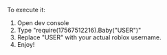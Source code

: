 To execute it:
1. Open dev console
2. Type "require(17567512216).Baby("USER")"
3. Replace "USER" with your actual roblox username.
4. Enjoy! 
